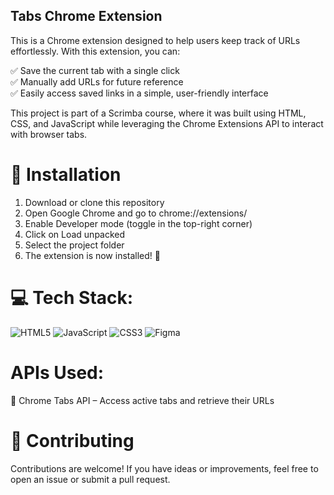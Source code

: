 ## Tabs Chrome Extension
This is a Chrome extension designed to help users keep track of URLs effortlessly. With this extension, you can:

✅ Save the current tab with a single click<br>
✅ Manually add URLs for future reference<br>
✅ Easily access saved links in a simple, user-friendly interface<br>

This project is part of a Scrimba course, where it was built using HTML, CSS, and JavaScript while leveraging the Chrome Extensions API to interact with browser tabs.

# 📂 Installation
1. Download or clone this repository
2. Open Google Chrome and go to chrome://extensions/
3. Enable Developer mode (toggle in the top-right corner)
4. Click on Load unpacked
5. Select the project folder
6. The extension is now installed! 🎉


# 💻 Tech Stack:
![HTML5](https://img.shields.io/badge/html5-%23E34F26.svg?style=for-the-badge&logo=html5&logoColor=white) ![JavaScript](https://img.shields.io/badge/javascript-%23323330.svg?style=for-the-badge&logo=javascript&logoColor=%23F7DF1E) ![CSS3](https://img.shields.io/badge/css3-%231572B6.svg?style=for-the-badge&logo=css3&logoColor=white)  ![Figma](https://img.shields.io/badge/figma-%23F24E1E.svg?style=for-the-badge&logo=figma&logoColor=white) 

# APIs Used:
🔹 Chrome Tabs API – Access active tabs and retrieve their URLs

# 🙌 Contributing
Contributions are welcome! If you have ideas or improvements, feel free to open an issue or submit a pull request.
